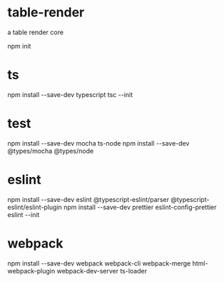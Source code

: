 # table-render
a table render core

npm init
# ts
npm install --save-dev typescript
tsc --init
# test
npm install --save-dev mocha ts-node
npm install --save-dev @types/mocha @types/node
# eslint
npm install --save-dev eslint @typescript-eslint/parser @typescript-eslint/eslint-plugin 
npm install --save-dev prettier eslint-config-prettier
eslint --init
# webpack
npm install --save-dev webpack webpack-cli webpack-merge html-webpack-plugin webpack-dev-server ts-loader
